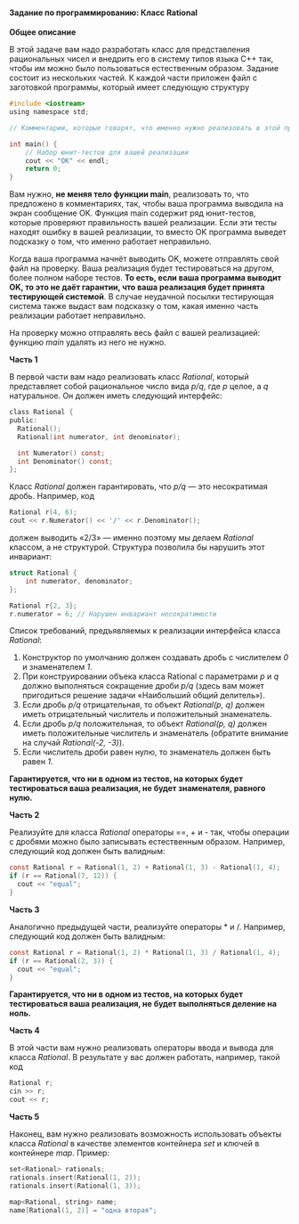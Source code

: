 #### Задание по программированию: Класс Rational ####

**Общее описание**

В этой задаче вам надо разработать класс для представления рациональных чисел и внедрить его в систему типов языка С++ так, чтобы им можно было пользоваться естественным образом. Задание состоит из нескольких частей. К каждой части приложен файл с заготовкой программы, который имеет следующую структуру
```objectivec
#include <iostream>
using namespace std;

// Комментарии, которые говорят, что именно нужно реализовать в этой программе

int main() {
    // Набор юнит-тестов для вашей реализации
    cout << "OK" << endl;
    return 0;
}
```
Вам нужно, **не меняя тело функции main**, реализовать то, что предложено в комментариях, так, чтобы ваша программа выводила на экран сообщение OK. Функция main содержит ряд юнит-тестов, которые проверяют правильность вашей реализации. Если эти тесты находят ошибку в вашей реализации, то вместо OK программа выведет подсказку о том, что именно работает неправильно.

Когда ваша программа начнёт выводить OK, можете отправлять свой файл на проверку. Ваша реализация будет тестироваться на другом, более полном наборе тестов. **То есть, если ваша программа выводит OK, то это не даёт гарантии, что ваша реализация будет принята тестирующей системой**. В случае неудачной посылки тестирующая система также выдаст вам подсказку о том, какая именно часть реализации работает неправильно.

На проверку можно отправлять весь файл с вашей реализацией: функцию *main* удалять из него не нужно.

**Часть 1**

В первой части вам надо реализовать класс *Rational*, который представляет собой рациональное число вида *p/q*, где *p* целое, а *q* натуральное. Он должен иметь следующий интерфейс:
```objectivec
class Rational {
public:
  Rational();
  Rational(int numerator, int denominator);

  int Numerator() const;
  int Denominator() const;
};
```
Класс *Rational* должен гарантировать, что *p/q* — это несократимая дробь. Например, код
```objectivec
Rational r(4, 6);
cout << r.Numerator() << '/' << r.Denominator();
```
должен выводить «2/3» — именно поэтому мы делаем *Rational* классом, а не структурой. Структура позволила бы нарушить этот инвариант:
```objectivec
struct Rational {
    int numerator, denominator;
};

Rational r{2, 3};
r.numerator = 6; // Нарушен инвариант несократимости
```

Список требований, предъявляемых к реализации интерфейса класса *Rational*:

1. Конструктор по умолчанию должен создавать дробь с числителем *0* и знаменателем *1*.
2. При конструировании объека класса Rational с параметрами *p* и *q* должно выполняться сокращение дроби *p/q* (здесь вам может пригодиться решение задачи «Наибольший общий делитель»).
3. Если дробь *p/q* отрицательная, то объект *Rational(p, q)* должен иметь отрицательный числитель и положительный знаменатель.
4. Если дробь *p/q* положительная, то объект *Rational(p, q)* должен иметь положительные числитель и знаменатель (обратите внимание на случай *Rational(-2, -3)*).
5. Если числитель дроби равен нулю, то знаменатель должен быть равен *1*.

**Гарантируется, что ни в одном из тестов, на которых будет тестироваться ваша реализация, не будет знаменателя, равного нулю.**

**Часть 2**

Реализуйте для класса *Rational* операторы ==, + и - так, чтобы операции с дробями можно было записывать естественным образом. Например, следующий код должен быть валидным:
```objectivec
const Rational r = Rational(1, 2) + Rational(1, 3) - Rational(1, 4);
if (r == Rational(7, 12)) {
  cout << "equal";
}
```

**Часть 3**

Аналогично предыдущей части, реализуйте операторы * и /. Например, следующий код должен быть валидным:
```objectivec
const Rational r = Rational(1, 2) * Rational(1, 3) / Rational(1, 4);
if (r == Rational(2, 3)) {
  cout << "equal";
}
```
**Гарантируется, что ни в одном из тестов, на которых будет тестироваться ваша реализация, не будет выполняться деление на ноль.**

**Часть 4**

В этой части вам нужно реализовать операторы ввода и вывода для класса *Rational*. В результате у вас должен работать, например, такой код
```objectivec
Rational r;
cin >> r;
cout << r;
```

**Часть 5**

Наконец, вам нужно реализовать возможность использовать объекты класса *Rational* в качестве элементов контейнера *set* и ключей в контейнере *map*. Пример:
```objectivec
set<Rational> rationals;
rationals.insert(Rational(1, 2));
rationals.insert(Rational(1, 3));

map<Rational, string> name;
name[Rational(1, 2)] = "одна вторая";
```
